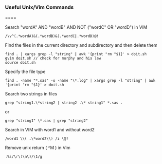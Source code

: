 ### Useful Unix/Vim Commands
====

Search "wordA" AND "wordB" AND NOT ("wordC" OR "wordD") in VIM

    /\v^(.*wordA)&(.*wordB)&(.*wordC|.*wordD)@!

Find the files in the current directory and subdirectory and then delete them

    find . | xargs grep -l "string" | awk '{print "rm "$1}' > doit.sh
    gvim doit.sh // check for murphy and his law
    source doit.sh

Specify the file type

    find . -name "*.sas" -o -name "\*.log" | xargs grep -l "string" | awk '{print "rm "$1}' > doit.sh

Search two strings in files

    grep "string1.\*string2 | string2 .\* string1" *.sas .

or 

    grep "string1" \*.sas | grep "string2"

Search in VIM with word1 and without word2 

    /word1 \\( .\*word2\\) /i \@!

Remove unix return (    ^M  ) in Vim

    :%s/\r\(\n\)/\1/g



